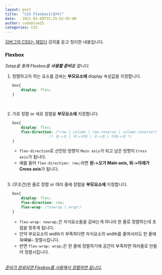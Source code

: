 ```yaml
---
layout: post
title:  "CSS Flexbox1(준비)"
date:   2021-02-09T15:25:52-05:00
author: codeblue25
categories: CSS
---
```


[김버그의 CSS는 재밌다](https://edu.goorm.io/lecture/17829/%EA%B9%80%EB%B2%84%EA%B7%B8%EC%9D%98-css%EB%8A%94-%EC%9E%AC%EB%B0%8C%EB%8B%A4-%EA%B8%B0%EC%B4%88%EB%B6%80%ED%84%B0-%EC%8B%A4%EB%AC%B4-%EB%A0%88%EB%B2%A8%EA%B9%8C%EC%A7%80) 강의를 듣고 정리한 내용입니다.

<h3>Flexbox</h3>

*3step을 통해 Flexbox를 **사용할 준비**를 합니다.*<br />

1. 정렬하고자 하는 요소를 감싸는 **부모요소에** display 속성값을 지정합니다.
   ```css
   box{
       display: flex;
   }
   ```
   <br />

2. 가로 정렬 or 세로 정렬을 **부모요소에** 지정합니다.
   ```css
   box{
       display: flex;
       flex-direction: /*row | column | row-reverse | column-reverse*/
           		    /* 왼->오 | 위->아래 | 오->왼 | 아래->위 */
   }
   ```
   * `flex-direction`로 선언된 방향이 `Main axis`가 되고 남은 방향이 `Cross axis`가 됩니다.
   * 예를 들어 `flex-direction: row;`라면 **왼->오가 Main axis, 위->아래가 Cross axis**가 됩니다.
   <br />

3. (무조건)한 줄로 정렬 or 여러 줄에 정렬을 **부모요소에** 지정합니다.
   ```css
   box{
       display: flex;
       flex-direction: row;
       flex-wrap: /*nowrap | wrap*/
   }
   ```
   *  `flex-wrap: nowrap;`은 자식요소들을 감싸는게 아니라 한 줄로 정렬하는데 초점을 맞추게 됩니다.
     * 만약 부요요소의 width가 부족하다면 자식요소의 width를 줄여서라도 한 줄에 ~~욱여넣..~~ 정렬시킵니다.
   * 반면 `flex-wrap: wrap;`은 한 줄에 정렬하기에 공간이 부족하면 여러줄로 만들어 정렬시킵니다.
     <br /><br />

<u>*준비가 완료되면 Flexbox를 사용해서 정렬하면 됩니다.*</u>